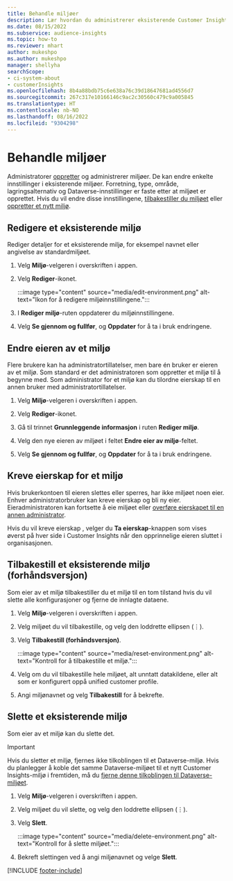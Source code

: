 ```yaml
---
title: Behandle miljøer
description: Lær hvordan du administrerer eksisterende Customer Insights-miljøer som administrator.
ms.date: 08/15/2022
ms.subservice: audience-insights
ms.topic: how-to
ms.reviewer: mhart
author: mukeshpo
ms.author: mukeshpo
manager: shellyha
searchScope:
- ci-system-about
- customerInsights
ms.openlocfilehash: 8b4a88bdb75c6e638a76c39d18647681ad4556d7
ms.sourcegitcommit: 267c317e10166146c9ac2c30560c479c9a005845
ms.translationtype: HT
ms.contentlocale: nb-NO
ms.lasthandoff: 08/16/2022
ms.locfileid: "9304298"
---
```

# <a name="manage-environments"></a>Behandle miljøer

Administratorer [oppretter](create-environment.md) og administrerer miljøer. De kan endre enkelte innstillinger i eksisterende miljøer. Forretning, type, område, lagringsalternativ og Dataverse-innstillinger er faste etter at miljøet er opprettet. Hvis du vil endre disse innstillingene, [tilbakestiller du miljøet](#reset-an-existing-environment-preview) eller [oppretter et nytt miljø](create-environment.md).

## <a name="edit-an-existing-environment"></a>Redigere et eksisterende miljø

Rediger detaljer for et eksisterende miljø, for eksempel navnet eller angivelse av standardmiljøet.

1. Velg **Miljø**-velgeren i overskriften i appen.

1. Velg **Rediger**-ikonet.

   :::image type="content" source="media/edit-environment.png" alt-text="Ikon for å redigere miljøinnstillingene.":::

1. I **Rediger miljø**-ruten oppdaterer du miljøinnstillingene.

1. Velg **Se gjennom og fullfør**, og **Oppdater** for å ta i bruk endringene.

## <a name="change-the-owner-of-an-environment"></a>Endre eieren av et miljø

Flere brukere kan ha administratortillatelser, men bare én bruker er eieren av et miljø. Som standard er det administratoren som oppretter et miljø til å begynne med. Som administrator for et miljø kan du tilordne eierskap til en annen bruker med administratortillatelser.

1. Velg **Miljø**-velgeren i overskriften i appen.

1. Velg **Rediger**-ikonet.

1. Gå til trinnet **Grunnleggende informasjon** i ruten **Rediger miljø**.

1. Velg den nye eieren av miljøet i feltet **Endre eier av miljø**-feltet.  

1. Velg **Se gjennom og fullfør**, og **Oppdater** for å ta i bruk endringene.

## <a name="claim-ownership-of-an-environment"></a>Kreve eierskap for et miljø

Hvis brukerkontoen til eieren slettes eller sperres, har ikke miljøet noen eier. Enhver administratorbruker kan kreve eierskap og bli ny eier. Eieradministratoren kan fortsette å eie miljøet eller [overføre eierskapet til en annen administrator](#change-the-owner-of-an-environment).

Hvis du vil kreve eierskap , velger du **Ta eierskap**-knappen som vises øverst på hver side i Customer Insights når den opprinnelige eieren sluttet i organisasjonen.

## <a name="reset-an-existing-environment-preview"></a>Tilbakestill et eksisterende miljø (forhåndsversjon)

Som eier av et miljø tilbakestiller du et miljø til en tom tilstand hvis du vil slette alle konfigurasjoner og fjerne de innlagte dataene.

1. Velg **Miljø**-velgeren i overskriften i appen.

1. Velg miljøet du vil tilbakestille, og velg den loddrette ellipsen (&vellip;).

1. Velg **Tilbakestill (forhåndsversjon)**.

   :::image type="content" source="media/reset-environment.png" alt-text="Kontroll for å tilbakestille et miljø.":::

1. Velg om du vil tilbakestille hele miljøet, alt unntatt datakildene, eller alt som er konfigurert oppå unified customer profile.

1. Angi miljønavnet og velg **Tilbakestill** for å bekrefte.

## <a name="delete-an-existing-environment"></a>Slette et eksisterende miljø

Som eier av et miljø kan du slette det.

> [!IMPORTANT]
> Hvis du sletter et miljø, fjernes ikke tilkoblingen til et Dataverse-miljø. Hvis du planlegger å koble det samme Dataverse-miljøet til et nytt Customer Insights-miljø i fremtiden, må du [fjerne denne tilkoblingen til Dataverse-miljøet](customer-insights-dataverse.md#remove-an-existing-connection-to-a-dataverse-environment).

1. Velg **Miljø**-velgeren i overskriften i appen.

1. Velg miljøet du vil slette, og velg den loddrette ellipsen (&vellip;). 

1. Velg **Slett**.

   :::image type="content" source="media/delete-environment.png" alt-text="Kontroll for å slette miljøet.":::

1. Bekreft slettingen ved å angi miljønavnet og velge **Slett**.

[!INCLUDE [footer-include](includes/footer-banner.md)]
